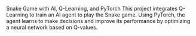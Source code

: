 Snake Game with AI, Q-Learning, and PyTorch This project integrates Q-Learning to train an AI agent to play the Snake game. Using PyTorch, the agent learns to make decisions and improve its performance by optimizing a neural network based on Q-values.
